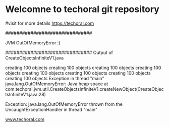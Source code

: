 # Welcomne to  techoral git repository

#visit for more details
https://techoral.com


###############################

JVM OutOfMemoryError :)

###############################
Output of CreateObjectsInfiniteV1.java

>>>

creating 100 objects
creating 100 objects
creating 100 objects
creating 100 objects
creating 100 objects
creating 100 objects
creating 100 objects
creating 100 objects
Exception in thread "main" java.lang.OutOfMemoryError: Java heap space
	at com.techoral.jvm.util.CreateObjectsInfiniteV1.createNewObject(CreateObjectsInfiniteV1.java:28)

Exception: java.lang.OutOfMemoryError thrown from the UncaughtExceptionHandler in thread "main"


www.techoral.com

